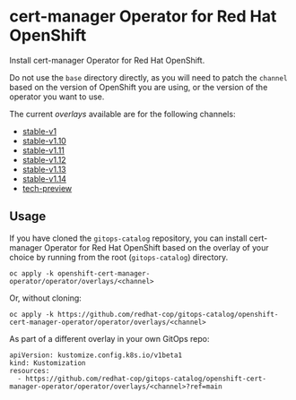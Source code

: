 # cert-manager Operator for Red Hat OpenShift

Install cert-manager Operator for Red Hat OpenShift.

Do not use the `base` directory directly, as you will need to patch the `channel` based on the version of OpenShift you are using, or the version of the operator you want to use.

The current *overlays* available are for the following channels:

* [stable-v1](operator/overlays/stable-v1)
* [stable-v1.10](operator/overlays/stable-v1.10)
* [stable-v1.11](operator/overlays/stable-v1.11)
* [stable-v1.12](operator/overlays/stable-v1.12)
* [stable-v1.13](operator/overlays/stable-v1.13)
* [stable-v1.14](operator/overlays/stable-v1.14)
* [tech-preview](operator/overlays/tech-preview)

## Usage

If you have cloned the `gitops-catalog` repository, you can install cert-manager Operator for Red Hat OpenShift based on the overlay of your choice by running from the root (`gitops-catalog`) directory.

```
oc apply -k openshift-cert-manager-operator/operator/overlays/<channel>
```

Or, without cloning:

```
oc apply -k https://github.com/redhat-cop/gitops-catalog/openshift-cert-manager-operator/operator/overlays/<channel>
```

As part of a different overlay in your own GitOps repo:

```
apiVersion: kustomize.config.k8s.io/v1beta1
kind: Kustomization
resources:
  - https://github.com/redhat-cop/gitops-catalog/openshift-cert-manager-operator/operator/overlays/<channel>?ref=main
```
